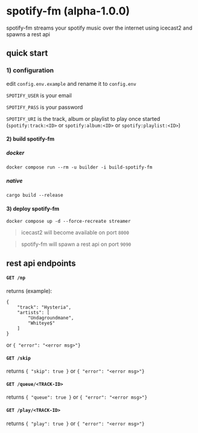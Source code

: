 # spotify-fm (alpha-1.0.0)

spotify-fm streams your spotify music over the internet using icecast2 and spawns a rest api

## quick start
### 1) configuration
edit `config.env.example` and rename it to `config.env` 


`SPOTIFY_USER` is your email

`SPOTIFY_PASS` is your password

`SPOTIFY_URI` is the track, album or playlist to play once started (`spotify:track:<ID>` or `spotify:album:<ID>` or `spotify:playlist:<ID>`)

#### 2) build spotify-fm
##### docker
`docker compose run --rm -u builder -i build-spotify-fm`
##### native
`cargo build --release`

#### 3) deploy spotify-fm
`docker compose up -d --force-recreate streamer`

> icecast2 will become available on port `8000`

> spotify-fm will spawn a rest api on port `9090`

## rest api endpoints
#### `GET /np`
returns (example):
```
{
    "track": "Hysteria",
    "artists": [
        "Undagroundmane",
        "Whiteye$"
    ]
}
``` 
or `{ "error": "<error msg>"}`
#### `GET /skip`
returns `{ "skip": true }` or `{ "error": "<error msg>"}`
#### `GET /queue/<TRACK-ID>`
returns `{ "queue": true }` or `{ "error": "<error msg>"}`
#### `GET /play/<TRACK-ID>`
returns `{ "play": true }` or `{ "error": "<error msg>"}`
